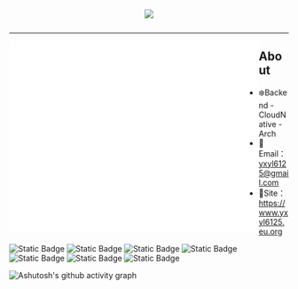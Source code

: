 <h1 align="center"> <a href="https://yxyl6125.eu.org/"> <img src="https://readme-typing-svg.herokuapp.com/?lines=_Hello World;YxYL の TinyHome&center=true&size=27"> </a> </h1>

---

<img align="left" src="github-metrics.svg" alt="Metrics" width="450">


    

## About

- :snowflake:Backend - CloudNative - Arch
- :email:Email：yxyl6125@gmail.com
- :office:Site：https://www.yxyl6125.eu.org



![Static Badge](https://img.shields.io/badge/Kotlin-black?style=for-the-badge&logo=Kotlin)
![Static Badge](https://img.shields.io/badge/Java-black?style=for-the-badge&logo=openjdk)
![Static Badge](https://img.shields.io/badge/Arch-black?style=for-the-badge&logo=ArchLInux)
![Static Badge](https://img.shields.io/badge/Spring-black?style=for-the-badge&logo=Spring)
![Static Badge](https://img.shields.io/badge/kubernetes-black?style=for-the-badge&logo=kubernetes)
![Static Badge](https://img.shields.io/badge/Quarkus-black?style=for-the-badge&logo=Quarkus)
![Static Badge](https://img.shields.io/badge/VSCODE-black?style=for-the-badge&logo=visual-studio-code)


<img src="https://github-readme-activity-graph.vercel.app/graph?username=YxYL6125&theme=react-dark" alt="Ashutosh's github activity graph"  />

